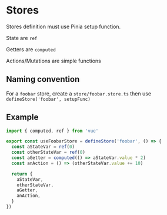 # Stores

Stores definition must use Pinia setup function.

State are `ref`

Getters are `computed`

Actions/Mutations are simple functions

## Naming convention

For a `foobar` store, create a `store/foobar.store.ts` then use `defineStore('foobar', setupFunc)`

## Example

```typescript
import { computed, ref } from 'vue'

export const useFoobarStore = defineStore('foobar', () => {
  const aStateVar = ref(0)
  const otherStateVar = ref(0)
  const aGetter = computed(() => aStateVar.value * 2)
  const anAction = () => (otherStateVar.value += 10)

  return {
    aStateVar,
    otherStateVar,
    aGetter,
    anAction,
  }
})
```
